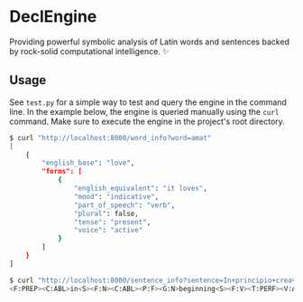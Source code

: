 # DeclEngine
Providing powerful symbolic analysis of Latin words and sentences backed by rock-solid computational intelligence. ✨

## Usage
See `test.py` for a simple way to test and query the engine in the command line. In the example below, the engine is queried manually using the `curl` command. Make sure to execute the engine in the project's root directory.
```sh
$ curl "http://localhost:8000/word_info?word=amat"
[
    {
        "english_base": "love",
        "forms": [
            {
                "english_equivalent": "it loves",
                "mood": "indicative",
                "part_of_speech": "verb",
                "plural": false,
                "tense": "present",
                "voice": "active"
            }
        ]
    }
]

$ curl "http://localhost:8000/sentence_info?sentence=In+principio+creavit+Deus+caelum+et+terram."
<F:PREP><C:ABL>in<S><F:N><C:ABL><P:F><G:N>beginning<S><F:V><T:PERF><V:A><M:IND><PPL:3><P:F>create<S><F:N><C:N><P:F><G:M>God<S><F:N><C:ACC><P:F><G:M>heaven<S><F:C>and<S><F:N><C:ACC><P:F><G:F>earth.
```

